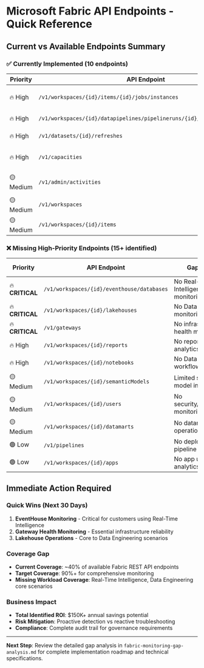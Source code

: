 # Microsoft Fabric API Endpoints - Quick Reference

## Current vs Available Endpoints Summary

### ✅ **Currently Implemented (10 endpoints)**

| Priority | API Endpoint | Status | Business Value |
|----------|--------------|--------|----------------|
| 🔥 High | `/v1/workspaces/{id}/items/{id}/jobs/instances` | ✅ Implemented | Pipeline/Dataflow execution tracking |
| 🔥 High | `/v1/workspaces/{id}/datapipelines/pipelineruns/{id}/queryactivityruns` | ✅ Implemented | Detailed activity monitoring |
| 🔥 High | `/v1/datasets/{id}/refreshes` | ✅ Implemented | Dataset refresh monitoring |
| 🔥 High | `/v1/capacities` | ✅ Implemented | Capacity utilization tracking |
| 🟡 Medium | `/v1/admin/activities` | ✅ Implemented | User activity auditing (admin only) |
| 🟡 Medium | `/v1/workspaces` | ✅ Implemented | Workspace metadata |
| 🟡 Medium | `/v1/workspaces/{id}/items` | ✅ Implemented | Item inventory |

### ❌ **Missing High-Priority Endpoints (15+ identified)**

| Priority | API Endpoint | Gap Impact | Estimated ROI |
|----------|--------------|------------|---------------|
| 🔥 **CRITICAL** | `/v1/workspaces/{id}/eventhouse/databases` | No Real-Time Intelligence monitoring | $50K+/year |
| 🔥 **CRITICAL** | `/v1/workspaces/{id}/lakehouses` | No Data Engineering monitoring | $25K+/year |
| 🔥 **CRITICAL** | `/v1/gateways` | No infrastructure health monitoring | $30K+/year |
| 🔥 High | `/v1/workspaces/{id}/reports` | No report usage analytics | $15K+/year |
| 🔥 High | `/v1/workspaces/{id}/notebooks` | No Data Science workflow tracking | $10K+/year |
| 🟡 Medium | `/v1/workspaces/{id}/semanticModels` | Limited semantic model insights | $8K+/year |
| 🟡 Medium | `/v1/workspaces/{id}/users` | No security/permissions monitoring | Compliance |
| 🟡 Medium | `/v1/workspaces/{id}/datamarts` | No datamart operations tracking | $5K+/year |
| 🟢 Low | `/v1/pipelines` | No deployment pipeline monitoring | DevOps efficiency |
| 🟢 Low | `/v1/workspaces/{id}/apps` | No app usage analytics | Strategic insights |

## **Immediate Action Required**

### **Quick Wins (Next 30 Days)**
1. **EventHouse Monitoring** - Critical for customers using Real-Time Intelligence
2. **Gateway Health Monitoring** - Essential infrastructure reliability 
3. **Lakehouse Operations** - Core to Data Engineering scenarios

### **Coverage Gap**
- **Current Coverage**: ~40% of available Fabric REST API endpoints
- **Target Coverage**: 90%+ for comprehensive monitoring
- **Missing Workload Coverage**: Real-Time Intelligence, Data Engineering core scenarios

### **Business Impact**
- **Total Identified ROI**: $150K+ annual savings potential
- **Risk Mitigation**: Proactive detection vs reactive troubleshooting
- **Compliance**: Complete audit trail for governance requirements

---

**Next Step**: Review the detailed gap analysis in `fabric-monitoring-gap-analysis.md` for complete implementation roadmap and technical specifications.
